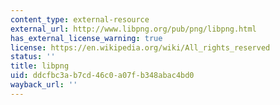 ```yaml
---
content_type: external-resource
external_url: http://www.libpng.org/pub/png/libpng.html
has_external_license_warning: true
license: https://en.wikipedia.org/wiki/All_rights_reserved
status: ''
title: libpng
uid: ddcfbc3a-b7cd-46c0-a07f-b348abac4bd0
wayback_url: ''
---
```

